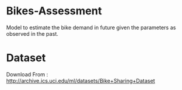 # Bikes-Assessment
Model to estimate the bike demand in future given the parameters as observed in the past.
# Dataset
Download From : http://archive.ics.uci.edu/ml/datasets/Bike+Sharing+Dataset
